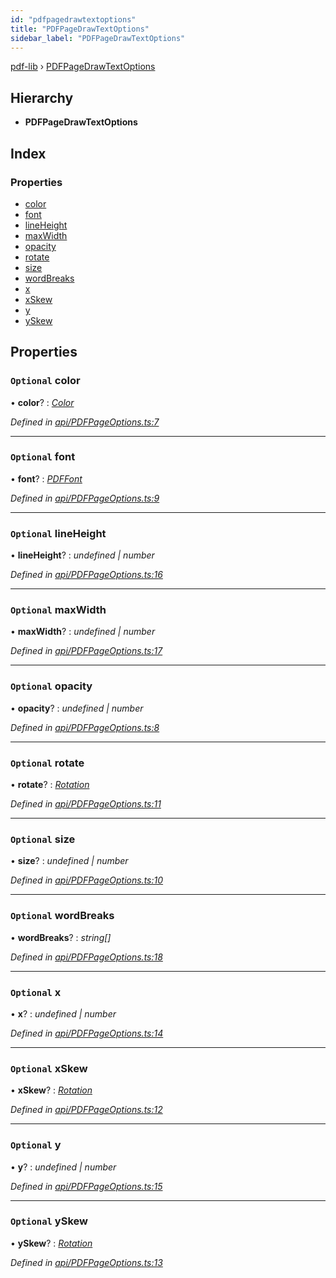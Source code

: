 ```yaml
---
id: "pdfpagedrawtextoptions"
title: "PDFPageDrawTextOptions"
sidebar_label: "PDFPageDrawTextOptions"
---
```


[pdf-lib](../index.md) › [PDFPageDrawTextOptions](pdfpagedrawtextoptions.md)

## Hierarchy

* **PDFPageDrawTextOptions**

## Index

### Properties

* [color](pdfpagedrawtextoptions.md#optional-color)
* [font](pdfpagedrawtextoptions.md#optional-font)
* [lineHeight](pdfpagedrawtextoptions.md#optional-lineheight)
* [maxWidth](pdfpagedrawtextoptions.md#optional-maxwidth)
* [opacity](pdfpagedrawtextoptions.md#optional-opacity)
* [rotate](pdfpagedrawtextoptions.md#optional-rotate)
* [size](pdfpagedrawtextoptions.md#optional-size)
* [wordBreaks](pdfpagedrawtextoptions.md#optional-wordbreaks)
* [x](pdfpagedrawtextoptions.md#optional-x)
* [xSkew](pdfpagedrawtextoptions.md#optional-xskew)
* [y](pdfpagedrawtextoptions.md#optional-y)
* [ySkew](pdfpagedrawtextoptions.md#optional-yskew)

## Properties

### `Optional` color

• **color**? : *[Color](../index.md#color)*

*Defined in [api/PDFPageOptions.ts:7](https://github.com/Hopding/pdf-lib/blob/556c73c/src/api/PDFPageOptions.ts#L7)*

___

### `Optional` font

• **font**? : *[PDFFont](../classes/pdffont.md)*

*Defined in [api/PDFPageOptions.ts:9](https://github.com/Hopding/pdf-lib/blob/556c73c/src/api/PDFPageOptions.ts#L9)*

___

### `Optional` lineHeight

• **lineHeight**? : *undefined | number*

*Defined in [api/PDFPageOptions.ts:16](https://github.com/Hopding/pdf-lib/blob/556c73c/src/api/PDFPageOptions.ts#L16)*

___

### `Optional` maxWidth

• **maxWidth**? : *undefined | number*

*Defined in [api/PDFPageOptions.ts:17](https://github.com/Hopding/pdf-lib/blob/556c73c/src/api/PDFPageOptions.ts#L17)*

___

### `Optional` opacity

• **opacity**? : *undefined | number*

*Defined in [api/PDFPageOptions.ts:8](https://github.com/Hopding/pdf-lib/blob/556c73c/src/api/PDFPageOptions.ts#L8)*

___

### `Optional` rotate

• **rotate**? : *[Rotation](../index.md#rotation)*

*Defined in [api/PDFPageOptions.ts:11](https://github.com/Hopding/pdf-lib/blob/556c73c/src/api/PDFPageOptions.ts#L11)*

___

### `Optional` size

• **size**? : *undefined | number*

*Defined in [api/PDFPageOptions.ts:10](https://github.com/Hopding/pdf-lib/blob/556c73c/src/api/PDFPageOptions.ts#L10)*

___

### `Optional` wordBreaks

• **wordBreaks**? : *string[]*

*Defined in [api/PDFPageOptions.ts:18](https://github.com/Hopding/pdf-lib/blob/556c73c/src/api/PDFPageOptions.ts#L18)*

___

### `Optional` x

• **x**? : *undefined | number*

*Defined in [api/PDFPageOptions.ts:14](https://github.com/Hopding/pdf-lib/blob/556c73c/src/api/PDFPageOptions.ts#L14)*

___

### `Optional` xSkew

• **xSkew**? : *[Rotation](../index.md#rotation)*

*Defined in [api/PDFPageOptions.ts:12](https://github.com/Hopding/pdf-lib/blob/556c73c/src/api/PDFPageOptions.ts#L12)*

___

### `Optional` y

• **y**? : *undefined | number*

*Defined in [api/PDFPageOptions.ts:15](https://github.com/Hopding/pdf-lib/blob/556c73c/src/api/PDFPageOptions.ts#L15)*

___

### `Optional` ySkew

• **ySkew**? : *[Rotation](../index.md#rotation)*

*Defined in [api/PDFPageOptions.ts:13](https://github.com/Hopding/pdf-lib/blob/556c73c/src/api/PDFPageOptions.ts#L13)*
